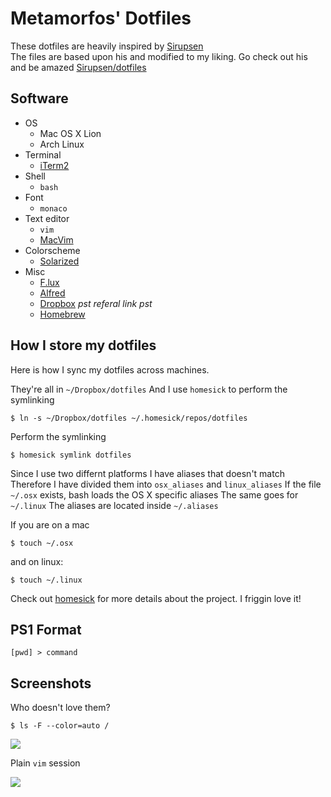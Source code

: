 # Metamorfos' Dotfiles
These dotfiles are heavily inspired by [Sirupsen](Sirupsen)  
The files are based upon his and modified to my liking. Go check out his and be amazed [Sirupsen/dotfiles](Sirupsen/dotfiles/)

## Software
* OS
    - Mac OS X Lion 
    - Arch Linux
* Terminal
    - [iTerm2](http://www.iterm2.com/)
* Shell
    - `bash`
* Font
    - `monaco`
* Text editor
    - `vim`
    - [MacVim](b4winckler/macvim)
* Colorscheme 
    - [Solarized](altercation/solarized)
* Misc
    - [F.lux](http://stereopsis.com/flux/)
    - [Alfred](http://alfredapp.com)
    - [Dropbox](http://db.tt/jy1BQci) *pst referal link pst*
    - [Homebrew](http://mxcl.github.com/homebrew/)

## How I store my dotfiles
Here is how I sync my dotfiles across machines.

They're all in `~/Dropbox/dotfiles`
And I use `homesick` to perform the symlinking

    $ ln -s ~/Dropbox/dotfiles ~/.homesick/repos/dotfiles

Perform the symlinking 

    $ homesick symlink dotfiles

Since I use two differnt platforms I have aliases that doesn't match
Therefore I have divided them into `osx_aliases` and `linux_aliases`
If the file `~/.osx` exists, bash loads the OS X specific aliases
The same goes for `~/.linux`
The aliases are located inside `~/.aliases`

If you are on a mac

    $ touch ~/.osx

and on linux:

    $ touch ~/.linux

Check out [homesick](http://github.com/technicalpickles/homesick) for more
details about the project. I friggin love it!
	
## PS1 Format
`[pwd] > command`

## Screenshots
Who doesn't love them?

    $ ls -F --color=auto / 

![](http://f.cl.ly/items/3x1t2U3t3Z410c33131Z/screenshot%202012-02-06%20kl.%2023.28.14.PNG)

Plain `vim` session

![](http://f.cl.ly/items/3x1t2U3t3Z410c33131Z/screenshot%202012-02-06%20kl.%2023.28.14.PNG)
